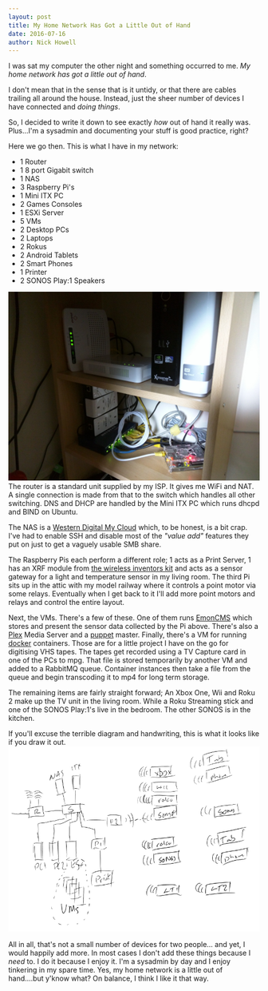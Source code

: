 ```yaml
---
layout: post
title: My Home Network Has Got a Little Out of Hand
date: 2016-07-16
author: Nick Howell
---
```

I was sat my computer the other night and something occurred to me. _My home network has got a little out of hand_.

I don't mean that in the sense that is it untidy, or that there are cables trailing all around the house. Instead, just the sheer number of devices I have connected and _doing things_.

So, I decided to write it down to see exactly _how_ out of hand it really was. Plus...I'm a sysadmin and documenting your stuff is good practice, right? 

Here we go then. This is what I have in my network:

- 1 Router
- 1 8 port Gigabit switch
- 1 NAS
- 3 Raspberry Pi's
- 1 Mini ITX PC
- 2 Games Consoles
- 1 ESXi Server
- 5 VMs
- 2 Desktop PCs
- 2 Laptops
- 2 Rokus
- 2 Android Tablets
- 2 Smart Phones
- 1 Printer
- 2 SONOS Play:1 Speakers


![](/assets/images/2016/07/2016-07-16-15-25-03.jpg)
The router is a standard unit supplied by my ISP. It gives me WiFi and NAT. A single connection is made from that to the switch which handles all other switching. 
DNS and DHCP are handled by the Mini ITX PC which runs dhcpd and BIND on Ubuntu.

The NAS is a [Western Digital My Cloud](http://www.wdc.com/en/products/products.aspx?id=1140) which, to be honest, is a bit crap. I've had to enable SSH and disable most of the _"value add"_ features they put on just to get a vaguely usable SMB share.

The Raspberry Pis each perform a different role; 1 acts as a Print Server, 1 has an XRF module from [the wireless inventors kit](http://openmicros.org/index.php/articles/81-xrf-projects/296-raspberry-pi-wireless-inventors-kit) and acts as a sensor gateway for a light and temperature sensor in my living room. The third Pi sits up in the attic with my model railway where it controls a point motor via some relays. Eventually when I get back to it I'll add more point motors and relays and control the entire layout.

Next, the VMs. There's a few of these. One of them runs [EmonCMS](https://emoncms.org/) which stores and present the sensor data collected by the Pi above. There's also a [Plex](https://www.plex.tv/) Media Server and a [puppet](https://puppet.com/) master. Finally, there's a VM for running [docker](https://www.docker.com/) containers. Those are for a little project I have on the go for digitising VHS tapes. The tapes get recorded using a TV Capture card in one of the PCs to mpg. That file is stored temporarily by another VM and added to a RabbitMQ queue. Container instances then take a file from the queue and begin transcoding it to mp4 for long term storage. 

The remaining items are fairly straight forward; An Xbox One, Wii and Roku 2 make up the TV unit in the living room. While a Roku Streaming stick and one of the SONOS Play:1's live in the bedroom. The other SONOS is in the kitchen.

If you'll excuse the terrible diagram and handwriting, this is what it looks like if you draw it out.
![](/assets/images/2016/07/network.png)

All in all, that's not a small number of devices for two people... and yet, I would happily add more. In most cases I don't add these things because I _need_ to. I do it because I enjoy it. I'm a sysadmin by day and I enjoy tinkering in my spare time. Yes, my home network is a little out of hand....but y'know what? On balance, I think I like it that way. 

